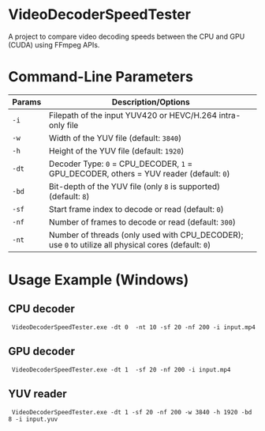 # VideoDecoderSpeedTester
A project to compare video decoding speeds between the CPU and GPU (CUDA) using FFmpeg APIs.

# Command-Line Parameters
| Params | Description/Options                                                                 |
|--------|--------------------------------------------------------------------------------------|
| `-i`   | Filepath of the input YUV420 or HEVC/H.264 intra-only file                         |
| `-w`   | Width of the YUV file (default: `3840`)                                             |
| `-h`   | Height of the YUV file (default: `1920`)                                            |
| `-dt`  | Decoder Type: `0` = CPU_DECODER, `1` = GPU_DECODER, others = YUV reader (default: `0`) |
| `-bd`  | Bit-depth of the YUV file (only `8` is supported) (default: `8`)                   |
| `-sf`  | Start frame index to decode or read (default: `0`)                                 |
| `-nf`  | Number of frames to decode or read (default: `300`)                                |
| `-nt`  | Number of threads (only used with CPU_DECODER); use `0` to utilize all physical cores (default: `0`) |

# Usage Example (Windows)
## CPU decoder
  <pre><code class="language-bash"> VideoDecoderSpeedTester.exe -dt 0  -nt 10 -sf 20 -nf 200 -i input.mp4 </code></pre>
## GPU decoder
  <pre><code class="language-bash"> VideoDecoderSpeedTester.exe -dt 1  -sf 20 -nf 200 -i input.mp4 </code></pre> 
## YUV reader
  <pre><code class="language-bash"> VideoDecoderSpeedTester.exe -dt 1 -sf 20 -nf 200 -w 3840 -h 1920 -bd 8 -i input.yuv </code></pre>
